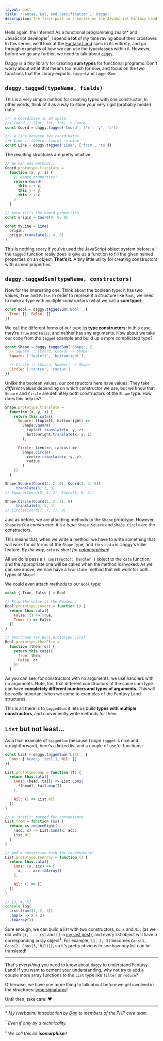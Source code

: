```yaml
---
layout: post
title: "Fantas, Eel, and Specification 1: Daggy"
description: The first post in a series on the JavaScript Fantasy Land specification.
---
```


Hello again, the Internet! As a functional programming zealot* and JavaScript developer<sup>†</sup>, I spend a **lot** of my time raving about their crossover. In this series, we'll look at the [Fantasy Land](https://github.com/fantasyland/fantasy-land) spec in its entirety, and go through examples of how we can use the typeclasses within it. However, before we go any further, we need to talk about [`daggy`](https://github.com/fantasyland/daggy).

Daggy is a _tiny_ library for creating **sum types** for functional programs. Don't worry about what that means too much for now, and focus on the two functions that the library exports: `tagged` and `taggedSum`.

## `daggy.tagged(typeName, fields)`

This is a very simple method for creating types with one constructor. In other words, think of it as a way to store your very rigid (probably model) data:

```javascript
//- A coordinate in 3D space.
//+ Coord :: (Int, Int, Int) -> Coord
const Coord = daggy.tagged('Coord', ['x', 'y', 'z'])

//- A line between two coordinates.
//+ Line :: (Coord, Coord) -> Line
const Line = daggy.tagged('Line', ['from', 'to'])
```

The resulting structures are pretty intuitive:

```javascript
// We can add methods...
Coord.prototype.translate =
  function (x, y, z) {
    // Named properties!
    return Coord(
      this.x + x,
      this.y + y,
      this.z + z
    )
  }

// Auto-fills the named properties
const origin = Coord(0, 0, 0)

const myLine = Line(
  origin,
  origin.translate(2, 4, 6)
)
```

This is nothing scary if you've used the JavaScript object system before: all the `tagged` function really does is give us a function to fill the given named properties on an object. **That's it**. A tiny little utility for creating constructors with named properties.

## `daggy.taggedSum(typeName, constructors)`

Now for the interesting one. Think about the boolean type: it has two values, `True` and `False`. In order to represent a structure like `Bool`, we need to make a type with multiple constructors (what we call a **sum type**):

```javascript
const Bool = daggy.taggedSum('Bool', {
  True: [], False: []
})
```

We call the different forms of our type its **type constructors**: in this case, they're `True` and `False`, and neither has any arguments. How about we take our code from the `tagged` example and build up a more complicated type?

```javascript
const Shape = daggy.taggedSum('Shape', {
  // Square :: (Coord, Coord) -> Shape
  Square: ['topleft', 'bottomright'],

  // Circle :: (Coord, Number) -> Shape
  Circle: ['centre', 'radius']
})
```

Unlike the boolean values, our constructors here have values. They take _different_ values depending on which constructor we use, but we know that `Square` and `Circle` are definitely both constructors of the `Shape` type. How does this help us?

```javascript
Shape.prototype.translate =
  function (x, y, z) {
    return this.cata({
      Square: (topleft, bottomright) =>
        Shape.Square(
          topleft.translate(x, y, z),
          bottomright.translate(x, y, z)
        ),

      Circle: (centre, radius) =>
        Shape.Circle(
          centre.translate(x, y, z),
          radius
        )
    })
  }

Shape.Square(Coord(2, 2, 0), Coord(3, 3, 0))
    .translate(3, 3, 3)
// Square(Coord(5, 5, 3), Coord(6, 6, 3))

Shape.Circle(Coord(1, 2, 3), 8)
    .translate(6, 5, 4)
// Circle(Coord(7, 7, 7), 8)
```

Just as before, we are attaching methods to the `Shape` prototype. However, `Shape` isn't a _constructor_, it's a _type_: `Shape.Square` and `Shape.Circle` are the constructors.

This means that, when we write a method, we have to write something that will work for _all_ forms of the `Shape` type, and `this.cata` is Daggy's killer feature. _By the way, `cata` is short for [catamorphism](/2017/02/24/reductio-and-abstract-em/)!_

All we do is pass a `{ constructor: handler }` object to the `cata` function, and the appropriate one will be called when the method is invoked. As we can see above, we now have a `translate` method that will work for both types of `Shape`!

We could even attach methods to our `Bool` type:

```javascript
const { True, False } = Bool

// Flip the value of the Boolean.
Bool.prototype.invert = function () {
  return this.cata({
    False: () => True,
    True: () => False
  })
}

// Shorthand for Bool.prototype.cata?
Bool.prototype.thenElse =
  function (then, or) {
    return this.cata({
      True: then,
      False: or
    })
  }
```

As you can see, for constructors with no arguments, we use handlers with no arguments. Note, too, that different constructors of the same sum type can have **completely different numbers and types of arguments**. This will be _really_ important when we come to examples of the Fantasy Land structures.

This is all there is to `taggedSum`: it lets us build **types with multiple constructors**, and conveniently write methods for them.

## `List` but not least...

As a final example of `taggedSum` (because I _hope_ `tagged` is nice and straightforward), here's a linked list and a couple of useful functions:

```javascript
const List = daggy.taggedSum('List', {
  Cons: ['head', 'tail'], Nil: []
})

List.prototype.map = function (f) {
  return this.cata({
    Cons: (head, tail) => List.Cons(
      f(head), tail.map(f)
    ),

    Nil: () => List.Nil
  })
}

// A "static" method for convenience.
List.from = function (xs) {
  return xs.reduceRight(
    (acc, x) => List.Cons(x, acc),
    List.Nil
  )
}

// And a conversion back for convenience!
List.prototype.toArray = function () {
  return this.cata({
    Cons: (x, acc) => [
      x, ... acc.toArray()
    ],

    Nil: () => []
  })
}

// [3, 4, 5]
console.log(
  List.from([1, 2, 3])
  .map(x => x + 2)
  .toArray())
```

Sure enough, we can build a list with two constructors, `Cons` and `Nil` (as we did with `[x, ... xs]` and `[]` in [my last post](/2017/02/24/reductio-and-abstract-em/)), and every list object will have a corresponding array object<sup>‡</sup>. For example, `[1, 2, 3]` becomes `Cons(1, Cons(2, Cons(3, Nil)))`, so it's pretty obvious to see how _any_ list can be translated!

---

That's _everything_ you need to know about `daggy` to understand Fantasy Land! If you want to cement your understanding, why not try to add a couple more array functions to the `List` type like `filter` or `reduce`?

Otherwise, we have one more thing to talk about before we get involved in the structures: [type signatures](/2017/03/08/fantas-eel-and-specification-2/)!

Until then, take care! &hearts;

---

_* My (verbatim) introduction by [Dan](https://twitter.com/MrDanack) to members of the PHP core team._

_<sup>†</sup> Even if only by a technicality._

_<sup>‡</sup> We call this an **isomorphism**!_
